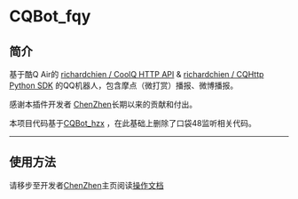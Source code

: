 # CQBot_fqy

## 简介

基于酷Q Air的 [richardchien / CoolQ HTTP API](https://github.com/richardchien/coolq-http-api)  & [richardchien / CQHttp Python SDK](https://github.com/richardchien/cqhttp-python-sdk) 的QQ机器人，包含摩点（微打赏）播报、微博播报。

感谢本插件开发者 [ChenZhen](https://github.com/chinshin)长期以来的贡献和付出。

本项目代码基于[CQBot_hzx](https://github.com/chinshin/CQBot_hzx) ，在此基础上删除了口袋48监听相关代码。


------

## 使用方法
请移步至开发者[ChenZhen](https://github.com/chinshin)主页阅读[操作文档](https://github.com/chinshin/CQBot_hzx/blob/master/README.md)


